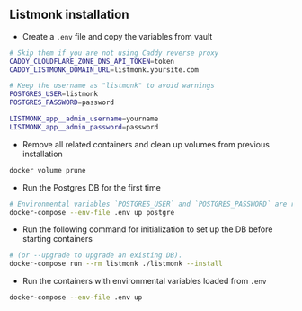 ## Listmonk installation
* Create a `.env` file and copy the variables from vault
```bash
# Skip them if you are not using Caddy reverse proxy
CADDY_CLOUDFLARE_ZONE_DNS_API_TOKEN=token
CADDY_LISTMONK_DOMAIN_URL=listmonk.yoursite.com

# Keep the username as "listmonk" to avoid warnings
POSTGRES_USER=listmonk
POSTGRES_PASSWORD=password

LISTMONK_app__admin_username=yourname
LISTMONK_app__admin_password=password
```

* Remove all related containers and clean up volumes from previous installation
```bash
docker volume prune
```

* Run the Postgres DB for the first time
```bash
# Environmental variables `POSTGRES_USER` and `POSTGRES_PASSWORD` are required
docker-compose --env-file .env up postgre
```

* Run the following command for initialization to set up the DB before starting containers 
```bash
# (or --upgrade to upgrade an existing DB).
docker-compose run --rm listmonk ./listmonk --install 
```

* Run the containers with environmental variables loaded from `.env`
```bash
docker-compose --env-file .env up
```